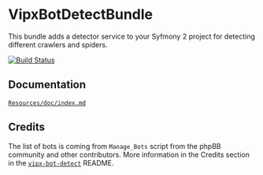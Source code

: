 # VipxBotDetectBundle

This bundle adds a detector service to your Syfmony 2 project for detecting different crawlers and spiders.

[![Build Status](https://secure.travis-ci.org/lennerd/VipxBotDetectBundle.png)](http://travis-ci.org/lennerd/VipxBotDetectBundle)

## Documentation

[`Resources/doc/index.md`](https://github.com/lennerd/VipxBotDetectBundle/blob/master/Resources/doc/index.md)

## Credits

The list of bots is coming from `Manage_Bots` script from the phpBB community and other contributors.
More information in the Credits section in the [`vipx-bot-detect`](https://github.com/lennerd/vipx-bot-detect#credits) README.